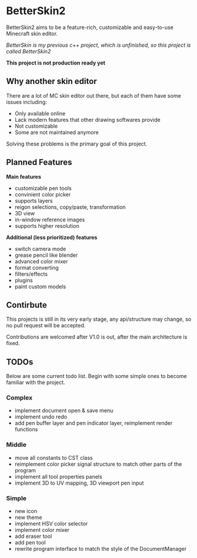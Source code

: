 # BetterSkin2
BetterSkin2 aims to be a feature-rich, customizable and easy-to-use Minecraft skin editor.

*BetterSkin is my previous c++ project, which is unfinished, so this project is called BetterSkin2*

**This project is not production ready yet**

## Why another skin editor
There are a lot of MC skin editor out there, but each of them have some issues including:
- Only available online
- Lack modern features that other drawing softwares provide
- Not customizable
- Some are not maintained anymore

Solving these problems is the primary goal of this project.

## Planned Features
**Main features**
- customizable pen tools
- convinient color picker
- supports layers
- reigon selections, copy/paste, transformation
- 3D view
- in-window reference images
- supports higher resolution

**Additional (less prioritized) features**
- switch camera mode
- grease pencil like blender
- advanced color mixer
- format converting
- filters/effects
- plugins
- paint custom models

## Contirbute
This projects is still in its very early stage, any api/structure may change, so no pull request will be accepted.

Contributions are welcomed after V1.0 is out, after the main architecture is fixed.


## TODOs
Below are some current todo list. Begin with some simple ones to become familiar with the project.

### Complex
- implement document open & save menu
- implement undo redo
- add pen buffer layer and pen indicator layer, reimplement render functions

### Middle
- move all constants to CST class
- reimplement color picker signal structure to match other parts of the program
- implement all tool properties panels
- implement 3D to UV mapping, 3D viewport pen input

### Simple
- new icon
- new theme
- implement HSV color selector
- implement color mixer
- add eraser tool
- add pen tool
- rewrite program interface to match the style of the DocumentManager
